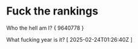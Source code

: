 # Fuck the rankings

Who the hell am I?
{ 9640778 }

What fucking year is it?
[ 2025-02-24T01:26:40Z ]
